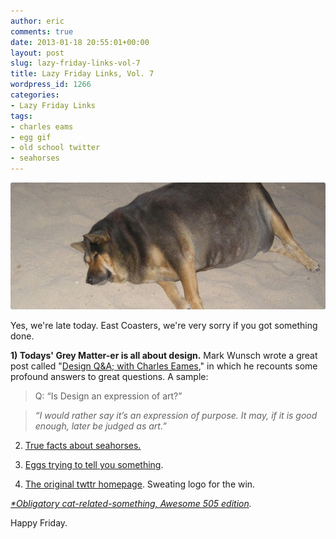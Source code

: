```yaml
---
author: eric
comments: true
date: 2013-01-18 20:55:01+00:00
layout: post
slug: lazy-friday-links-vol-7
title: Lazy Friday Links, Vol. 7
wordpress_id: 1266
categories:
- Lazy Friday Links
tags:
- charles eams
- egg gif
- old school twitter
- seahorses
---
```


<img src="/images/blog/2013/01/lazy-friday-7.jpg" style="border-radius: 3px;">

Yes, we're late today. East Coasters, we're very sorry if you got something done.

<!-- more -->

**1) Todays' Grey Matter-er is all about design.** Mark Wunsch wrote a great post called "[Design Q&A; with Charles Eames](http://markwunsch.com/blog/2008/09/27/design-q-a-with-charles-eames.html)," in which he recounts some profound answers to great questions. A sample: 

> Q: “Is Design an expression of art?”

> _“I would rather say it’s an expression of purpose. It may, if it is good enough, later be judged as art.”_

2) [True facts about seahorses.](http://www.youtube.com/watch?feature=player_embedded&v=UqYUTTqupOY)

3) [Eggs trying to tell you something](http://i.imgur.com/36gow.gif).

4) [The original twttr homepage](http://cl.ly/3W2E1P0I2x090Q2b1k3B/o). Sweating logo for the win. 

_[*Obligatory cat-related-something, Awesome 505 edition](/images/blog/2013/01/wantworthy-awesome-505-page.png)._

Happy Friday.
